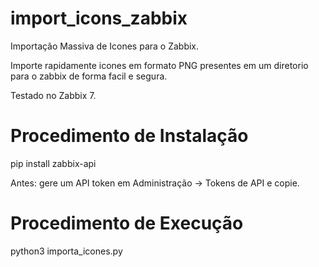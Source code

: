 # import_icons_zabbix
Importação Massiva de Icones para o Zabbix.

Importe rapidamente icones em formato PNG presentes em um diretorio para o zabbix de forma facil e segura.

Testado no Zabbix 7.

# Procedimento de Instalação
pip install zabbix-api

Antes: gere um API token em Administração → Tokens de API e copie.

# Procedimento de Execução

python3 importa_icones.py



